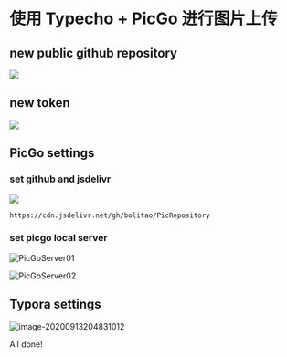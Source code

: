 # 使用 Typecho + PicGo 进行图片上传

## new public github repository

![](https://cdn.jsdelivr.net/gh/bolitao/PicRepository/img/image-20200913203555431.png)

## new token

![](https://cdn.jsdelivr.net/gh/bolitao/PicRepository/img/image-20200913203706483.png)

## PicGo settings

### set github and jsdelivr

![](https://cdn.jsdelivr.net/gh/bolitao/PicRepository/img/image-20200913204135496.png)

```
https://cdn.jsdelivr.net/gh/bolitao/PicRepository
```

### set picgo local server

![PicGoServer01](https://cdn.jsdelivr.net/gh/bolitao/PicRepository/img/image-20200913204705677.png)

![PicGoServer02](https://cdn.jsdelivr.net/gh/bolitao/PicRepository/img/image-20200913204720967.png)

## Typora settings

![image-20200913204831012](https://cdn.jsdelivr.net/gh/bolitao/PicRepository/img/image-20200913204831012.png)

All done!
